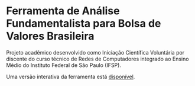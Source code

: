 # Ferramenta de Análise Fundamentalista para Bolsa de Valores Brasileira

Projeto acadêmico desenvolvido como Iniciação Científica Voluntária por discente do curso técnico de Redes de Computadores integrado ao Ensino Médio do Instituto Federal de São Paulo (IFSP).

Uma versão interativa da ferramenta está [disponível](https://pivict2023-dashboard-acoes.streamlit.app/).
